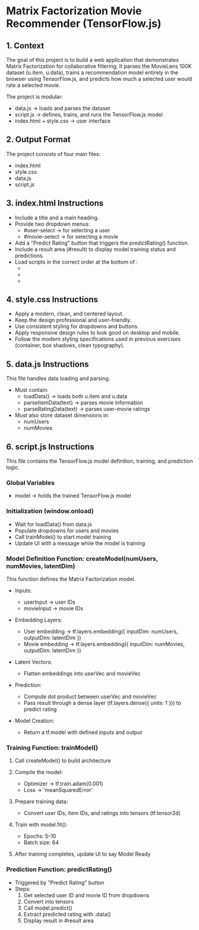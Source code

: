 # Matrix Factorization Movie Recommender (TensorFlow.js)

## 1. Context
The goal of this project is to build a web application that demonstrates Matrix Factorization for collaborative filtering.
It parses the MovieLens 100K dataset (u.item, u.data), trains a recommendation model entirely in the browser using TensorFlow.js, and predicts how much a selected user would rate a selected movie.

The project is modular:

- data.js → loads and parses the dataset
- script.js → defines, trains, and runs the TensorFlow.js model
- index.html + style.css → user interface

## 2. Output Format
The project consists of four main files:

- index.html
- style.css
- data.js
- script.js

## 3. index.html Instructions
- Include a title and a main heading.
- Provide two dropdown menus:
  - #user-select → for selecting a user
  - #movie-select → for selecting a movie
- Add a "Predict Rating" button that triggers the predictRating() function.
- Include a result area (#result) to display model training status and predictions.
- Load scripts in the correct order at the bottom of <body>:
  - <script src="https://cdn.jsdelivr.net/npm/@tensorflow/tfjs@latest/dist/tf.min.js"></script>
  - <script src="data.js"></script>
  - <script src="script.js"></script>

## 4. style.css Instructions
- Apply a modern, clean, and centered layout.
- Keep the design professional and user-friendly.
- Use consistent styling for dropdowns and buttons.
- Apply responsive design rules to look good on desktop and mobile.
- Follow the modern styling specifications used in previous exercises (container, box shadows, clean typography).

## 5. data.js Instructions
This file handles data loading and parsing.
- Must contain:
  - loadData() → loads both u.item and u.data
  - parseItemData(text) → parses movie information
  - parseRatingData(text) → parses user–movie ratings
- Must also store dataset dimensions in:
  - numUsers
  - numMovies

## 6. script.js Instructions
This file contains the TensorFlow.js model definition, training, and prediction logic.

### Global Variables
- model → holds the trained TensorFlow.js model

### Initialization (window.onload)
- Wait for loadData() from data.js
- Populate dropdowns for users and movies
- Call trainModel() to start model training
- Update UI with a message while the model is training

### Model Definition Function: createModel(numUsers, numMovies, latentDim)
This function defines the Matrix Factorization model.
- Inputs:
  - userInput → user IDs
  - movieInput → movie IDs

- Embedding Layers:
  - User embedding → tf.layers.embedding({ inputDim: numUsers, outputDim: latentDim })
  - Movie embedding → tf.layers.embedding({ inputDim: numMovies, outputDim: latentDim })

- Latent Vectors:
  - Flatten embeddings into userVec and movieVec

- Prediction:
  - Compute dot product between userVec and movieVec
  - Pass result through a dense layer (tf.layers.dense({ units: 1 })) to predict rating

- Model Creation:
  - Return a tf.model with defined inputs and output

### Training Function: trainModel()
1. Call createModel() to build architecture

2. Compile the model:
   - Optimizer → tf.train.adam(0.001)
   - Loss → 'meanSquaredError'
3. Prepare training data:
   - Convert user IDs, item IDs, and ratings into tensors (tf.tensor2d)

4. Train with model.fit():
   - Epochs: 5–10
   - Batch size: 64

5. After training completes, update UI to say Model Ready

### Prediction Function: predictRating()
- Triggered by "Predict Rating" button
- Steps:
  1. Get selected user ID and movie ID from dropdowns
  2. Convert into tensors
  3. Call model.predict()
  4. Extract predicted rating with .data()
  5. Display result in #result area
